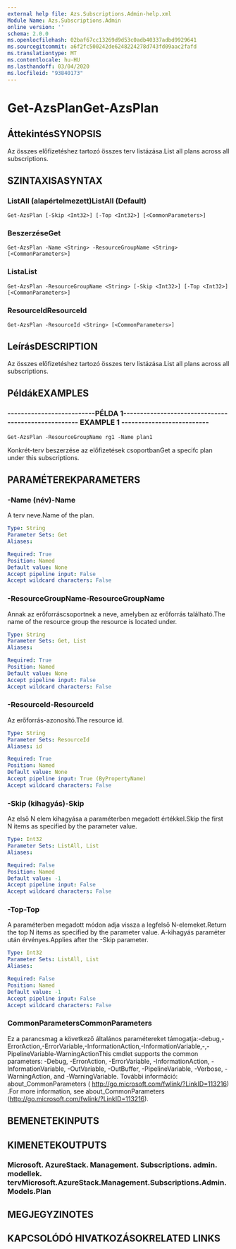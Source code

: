 ```yaml
---
external help file: Azs.Subscriptions.Admin-help.xml
Module Name: Azs.Subscriptions.Admin
online version: ''
schema: 2.0.0
ms.openlocfilehash: 02baf67cc13269d9d53c0adb40337adbd9929641
ms.sourcegitcommit: a6f2fc500242de6248224278d743fd09aac2fafd
ms.translationtype: MT
ms.contentlocale: hu-HU
ms.lasthandoff: 03/04/2020
ms.locfileid: "93840173"
---
```

# <span data-ttu-id="7d523-101">Get-AzsPlan</span><span class="sxs-lookup"><span data-stu-id="7d523-101">Get-AzsPlan</span></span>

## <span data-ttu-id="7d523-102">Áttekintés</span><span class="sxs-lookup"><span data-stu-id="7d523-102">SYNOPSIS</span></span>
<span data-ttu-id="7d523-103">Az összes előfizetéshez tartozó összes terv listázása.</span><span class="sxs-lookup"><span data-stu-id="7d523-103">List all plans across all subscriptions.</span></span>

## <span data-ttu-id="7d523-104">SZINTAXISA</span><span class="sxs-lookup"><span data-stu-id="7d523-104">SYNTAX</span></span>

### <span data-ttu-id="7d523-105">ListAll (alapértelmezett)</span><span class="sxs-lookup"><span data-stu-id="7d523-105">ListAll (Default)</span></span>
```
Get-AzsPlan [-Skip <Int32>] [-Top <Int32>] [<CommonParameters>]
```

### <span data-ttu-id="7d523-106">Beszerzése</span><span class="sxs-lookup"><span data-stu-id="7d523-106">Get</span></span>
```
Get-AzsPlan -Name <String> -ResourceGroupName <String> [<CommonParameters>]
```

### <span data-ttu-id="7d523-107">Lista</span><span class="sxs-lookup"><span data-stu-id="7d523-107">List</span></span>
```
Get-AzsPlan -ResourceGroupName <String> [-Skip <Int32>] [-Top <Int32>] [<CommonParameters>]
```

### <span data-ttu-id="7d523-108">ResourceId</span><span class="sxs-lookup"><span data-stu-id="7d523-108">ResourceId</span></span>
```
Get-AzsPlan -ResourceId <String> [<CommonParameters>]
```

## <span data-ttu-id="7d523-109">Leírás</span><span class="sxs-lookup"><span data-stu-id="7d523-109">DESCRIPTION</span></span>
<span data-ttu-id="7d523-110">Az összes előfizetéshez tartozó összes terv listázása.</span><span class="sxs-lookup"><span data-stu-id="7d523-110">List all plans across all subscriptions.</span></span>

## <span data-ttu-id="7d523-111">Példák</span><span class="sxs-lookup"><span data-stu-id="7d523-111">EXAMPLES</span></span>

### <span data-ttu-id="7d523-112">--------------------------PÉLDA 1--------------------------</span><span class="sxs-lookup"><span data-stu-id="7d523-112">-------------------------- EXAMPLE 1 --------------------------</span></span>
```
Get-AzsPlan -ResourceGroupName rg1 -Name plan1
```

<span data-ttu-id="7d523-113">Konkrét-terv beszerzése az előfizetések csoportban</span><span class="sxs-lookup"><span data-stu-id="7d523-113">Get a specifc plan under this subscriptions.</span></span>

## <span data-ttu-id="7d523-114">PARAMÉTEREK</span><span class="sxs-lookup"><span data-stu-id="7d523-114">PARAMETERS</span></span>

### <span data-ttu-id="7d523-115">-Name (név)</span><span class="sxs-lookup"><span data-stu-id="7d523-115">-Name</span></span>
<span data-ttu-id="7d523-116">A terv neve.</span><span class="sxs-lookup"><span data-stu-id="7d523-116">Name of the plan.</span></span>

```yaml
Type: String
Parameter Sets: Get
Aliases: 

Required: True
Position: Named
Default value: None
Accept pipeline input: False
Accept wildcard characters: False
```

### <span data-ttu-id="7d523-117">-ResourceGroupName</span><span class="sxs-lookup"><span data-stu-id="7d523-117">-ResourceGroupName</span></span>
<span data-ttu-id="7d523-118">Annak az erőforráscsoportnek a neve, amelyben az erőforrás található.</span><span class="sxs-lookup"><span data-stu-id="7d523-118">The name of the resource group the resource is located under.</span></span>

```yaml
Type: String
Parameter Sets: Get, List
Aliases: 

Required: True
Position: Named
Default value: None
Accept pipeline input: False
Accept wildcard characters: False
```

### <span data-ttu-id="7d523-119">-ResourceId</span><span class="sxs-lookup"><span data-stu-id="7d523-119">-ResourceId</span></span>
<span data-ttu-id="7d523-120">Az erőforrás-azonosító.</span><span class="sxs-lookup"><span data-stu-id="7d523-120">The resource id.</span></span>

```yaml
Type: String
Parameter Sets: ResourceId
Aliases: id

Required: True
Position: Named
Default value: None
Accept pipeline input: True (ByPropertyName)
Accept wildcard characters: False
```

### <span data-ttu-id="7d523-121">-Skip (kihagyás)</span><span class="sxs-lookup"><span data-stu-id="7d523-121">-Skip</span></span>
<span data-ttu-id="7d523-122">Az első N elem kihagyása a paraméterben megadott értékkel.</span><span class="sxs-lookup"><span data-stu-id="7d523-122">Skip the first N items as specified by the parameter value.</span></span>

```yaml
Type: Int32
Parameter Sets: ListAll, List
Aliases: 

Required: False
Position: Named
Default value: -1
Accept pipeline input: False
Accept wildcard characters: False
```

### <span data-ttu-id="7d523-123">-Top</span><span class="sxs-lookup"><span data-stu-id="7d523-123">-Top</span></span>
<span data-ttu-id="7d523-124">A paraméterben megadott módon adja vissza a legfelső N-elemeket.</span><span class="sxs-lookup"><span data-stu-id="7d523-124">Return the top N items as specified by the parameter value.</span></span>
<span data-ttu-id="7d523-125">A-kihagyás paraméter után érvényes.</span><span class="sxs-lookup"><span data-stu-id="7d523-125">Applies after the -Skip parameter.</span></span>

```yaml
Type: Int32
Parameter Sets: ListAll, List
Aliases: 

Required: False
Position: Named
Default value: -1
Accept pipeline input: False
Accept wildcard characters: False
```

### <span data-ttu-id="7d523-126">CommonParameters</span><span class="sxs-lookup"><span data-stu-id="7d523-126">CommonParameters</span></span>
<span data-ttu-id="7d523-127">Ez a parancsmag a következő általános paramétereket támogatja:-debug,-ErrorAction,-ErrorVariable,-InformationAction,-InformationVariable,-,-PipelineVariable-WarningAction</span><span class="sxs-lookup"><span data-stu-id="7d523-127">This cmdlet supports the common parameters: -Debug, -ErrorAction, -ErrorVariable, -InformationAction, -InformationVariable, -OutVariable, -OutBuffer, -PipelineVariable, -Verbose, -WarningAction, and -WarningVariable.</span></span> <span data-ttu-id="7d523-128">További információ: about_CommonParameters ( http://go.microsoft.com/fwlink/?LinkID=113216) .</span><span class="sxs-lookup"><span data-stu-id="7d523-128">For more information, see about_CommonParameters (http://go.microsoft.com/fwlink/?LinkID=113216).</span></span>

## <span data-ttu-id="7d523-129">BEMENETEK</span><span class="sxs-lookup"><span data-stu-id="7d523-129">INPUTS</span></span>

## <span data-ttu-id="7d523-130">KIMENETEK</span><span class="sxs-lookup"><span data-stu-id="7d523-130">OUTPUTS</span></span>

### <span data-ttu-id="7d523-131">Microsoft. AzureStack. Management. Subscriptions. admin. modellek. terv</span><span class="sxs-lookup"><span data-stu-id="7d523-131">Microsoft.AzureStack.Management.Subscriptions.Admin.Models.Plan</span></span>

## <span data-ttu-id="7d523-132">MEGJEGYZI</span><span class="sxs-lookup"><span data-stu-id="7d523-132">NOTES</span></span>

## <span data-ttu-id="7d523-133">KAPCSOLÓDÓ HIVATKOZÁSOK</span><span class="sxs-lookup"><span data-stu-id="7d523-133">RELATED LINKS</span></span>

